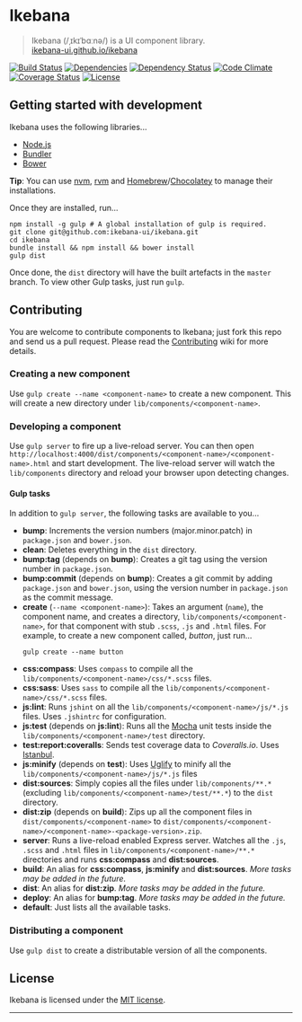 # Ikebana

> Ikebana (/ˌɪkɪˈbɑːnə/) is a UI component library.  
> [ikebana-ui.github.io/ikebana](http://ikebana-ui.github.io/ikebana)

[![Build Status](https://travis-ci.org/ikebana-ui/ikebana.svg?branch=master)](https://travis-ci.org/ikebana-ui/ikebana) [![Dependencies](https://david-dm.org/ikebana-ui/ikebana.png?theme=shields.io "Node package dependencies - David")](https://david-dm.org/ikebana-ui/ikebana) [![Dependency Status](https://gemnasium.com/ikebana-ui/ikebana.png "Ruby gem dependencies - Gemnasium")](https://gemnasium.com/ikebana-ui/ikebana) [![Code Climate](https://codeclimate.com/github/ikebana-ui/ikebana.png "Code Climate")](https://codeclimate.com/github/ikebana-ui/ikebana) [![Coverage Status](https://coveralls.io/repos/ikebana-ui/ikebana/badge.png "Code coverage - Coveralls")](https://coveralls.io/r/ikebana-ui/ikebana) [![License](http://img.shields.io/badge/license-MIT-blue.svg "Licensed under MIT")](license.md)

## Getting started with development

Ikebana uses the following libraries...

* [Node.js](http://nodejs.org)
* [Bundler](http://bundler.io)
* [Bower](http://bower.io)

**Tip**: You can use [nvm](https://github.com/creationix/nvm), [rvm](https://rvm.io) and [Homebrew](http://brew.sh)/[Chocolatey](https://chocolatey.org) to manage their installations.

Once they are installed, run...

```
npm install -g gulp # A global installation of gulp is required.
git clone git@github.com:ikebana-ui/ikebana.git
cd ikebana
bundle install && npm install && bower install
gulp dist
```

Once done, the `dist` directory will have the built artefacts in the `master` branch. To view other Gulp tasks, just run `gulp`.

## Contributing

You are welcome to contribute components to Ikebana; just fork this repo and send us a pull request. Please read the [Contributing](https://github.com/ikebana-ui/ikebana/wiki/Contributing) wiki for more details.

### Creating a new component

Use `gulp create --name <component-name>` to create a new component. This will create a new directory under `lib/components/<component-name>`.

### Developing a component

Use `gulp server` to fire up a live-reload server. You can then open `http://localhost:4000/dist/components/<component-name>/<component-name>.html` and start development. The live-reload server will watch the `lib/components` directory and reload your browser upon detecting changes.

#### Gulp tasks

In addition to `gulp server`, the following tasks are available to you...

* **bump**: Increments the version numbers (major.minor.patch) in `package.json` and `bower.json`.
* **clean**: Deletes everything in the `dist` directory.
* **bump:tag** (depends on **bump**): Creates a git tag using the version number in `package.json`.
* **bump:commit** (depends on **bump**): Creates a git commit by adding `package.json` and `bower.json`, using the version number in `package.json` as the commit message.
* **create** (`--name <component-name>`): Takes an argument (`name`), the component name, and creates a directory, `lib/components/<component-name>`, for that component with stub `.scss`, `.js` and `.html` files.
  For example, to create a new component called, *button*, just run...
  ```
  gulp create --name button
  ```
* **css:compass**: Uses `compass` to compile all the `lib/components/<component-name>/css/*.scss` files.
* **css:sass**: Uses `sass` to compile all the `lib/components/<component-name>/css/*.scss` files.
* **js:lint**: Runs `jshint` on all the `lib/components/<component-name>/js/*.js` files. Uses `.jshintrc` for configuration.
* **js:test** (depends on **js:lint**): Runs all the [Mocha](http://visionmedia.github.io/mocha) unit tests inside the `lib/components/<component-name>/test` directory.
* **test:report:coveralls**: Sends test coverage data to *Coveralls.io*. Uses [Istanbul](http://gotwarlost.github.io/istanbul).
* **js:minify** (depends on **test**): Uses [Uglify](http://lisperator.net/uglifyjs) to minify all the `lib/components/<component-name>/js/*.js` files
* **dist:sources**: Simply copies all the files under `lib/components/**.*` (excluding `lib/components/<component-name>/test/**.*`) to the `dist` directory.
* **dist:zip** (depends on **build**): Zips up all the component files in `dist/components/<component-name>` to `dist/components/<component-name>/<component-name>-<package-version>.zip`.
* **server**: Runs a live-reload enabled Express server. Watches all the `.js`, `.scss` and `.html` files in `lib/components/<component-name>/**.*` directories and runs **css:compass** and **dist:sources**.
* **build**: An alias for **css:compass**, **js:minify** and **dist:sources**. *More tasks may be added in the future.*
* **dist**: An alias for **dist:zip**. *More tasks may be added in the future.*
* **deploy**: An alias for **bump:tag**. *More tasks may be added in the future.*
* **default**: Just lists all the available tasks.

### Distributing a component

Use `gulp dist` to create a distributable version of all the components.

## License

Ikebana is licensed under the [MIT license](license.md).

---
